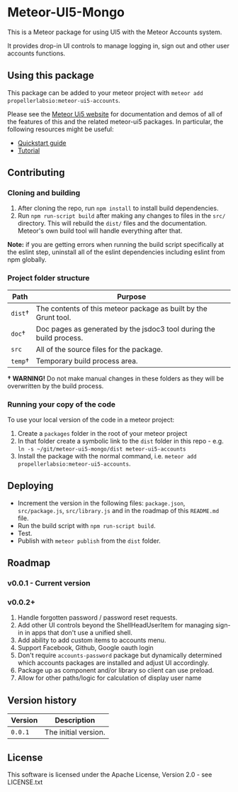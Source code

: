 # Meteor-UI5-Mongo
This is a Meteor package for using UI5 with the Meteor Accounts system.  

It provides drop-in UI controls to manage logging in, sign out and other user accounts functions.

## Using this package
This package can be added to your meteor project with `meteor add propellerlabsio:meteor-ui5-accounts`.

Please see the [Meteor Ui5 website](http://meteor-ui5.PropellerLabs.com) for documentation and demos of all of the features of this and the related meteor-ui5 packages. In particular, the following resources might be useful:
* [Quickstart guide](http://meteor-ui5.PropellerLabs.com/#/docs/quickstart)
* [Tutorial](http://meteor-ui5.PropellerLabs.com/#/tutorial/mongo/step/00)

## Contributing

### Cloning and building
1. After cloning the repo, run `npm install` to install build dependencies.
1. Run `npm run-script build` after making any changes to files in the `src/` directory. This will rebuild the `dist/` files and the documentation.  Meteor's own build tool will handle everything after that.

**Note:** if you are getting errors when running the build script specifically at the eslint step, uninstall all of the eslint dependencies including eslint from npm globally.

### Project folder structure
| Path | Purpose |
| ---- | ------- |
| `dist`† | The contents of this meteor package as built by the Grunt tool.   |
| `doc`† | Doc pages as generated by the jsdoc3 tool during the build process. |
| `src` | All of the source files for the package. |
| `temp`† | Temporary build process area. |
 **† WARNING!** Do not make manual changes in these folders as they will be overwritten by the build process.

### Running your copy of the code
To use your local version of the code in a meteor project:
1. Create a `packages` folder in the root of your meteor project
1. In that folder create a symbolic link to the `dist` folder in this repo - e.g. `ln -s ~/git/meteor-ui5-mongo/dist meteor-ui5-accounts`
1. Install the package with the normal command, i.e. `meteor add propellerlabsio:meteor-ui5-accounts`.

## Deploying
* Increment the version in the following files: `package.json`, `src/package.js`, `src/library.js` and in the roadmap of this `README.md` file.
* Run the build script with `npm run-script build`.
* Test.  
* Publish with `meteor publish` from the `dist` folder.

## Roadmap

### v0.0.1 - Current version

### v0.0.2+

1. Handle forgotten password / password reset requests.
1. Add other UI controls beyond the ShellHeadUserItem for managing sign-in in apps that don't use a unified shell.
1. Add ability to add custom items to accounts menu.
1. Support Facebook, Github, Google oauth login
1. Don't require `accounts-password` package but dynamically determined which accounts packages are installed and adjust UI accordingly.
1. Package up as component and/or library so client can use preload.
1. Allow for other paths/logic for calculation of display user name


## Version history
| Version | Description |
| ---- | ------- |
| `0.0.1` | The initial version. |

## License
This software is licensed under the Apache License, Version 2.0 - see LICENSE.txt
